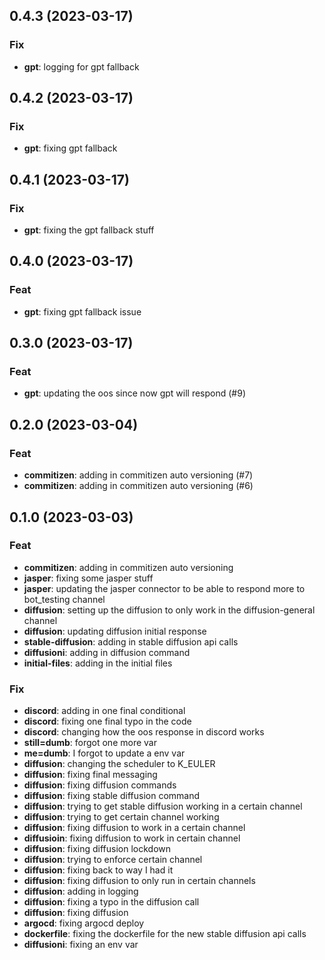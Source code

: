 ## 0.4.3 (2023-03-17)

### Fix

- **gpt**: logging for gpt fallback

## 0.4.2 (2023-03-17)

### Fix

- **gpt**: fixing gpt fallback

## 0.4.1 (2023-03-17)

### Fix

- **gpt**: fixing the gpt fallback stuff

## 0.4.0 (2023-03-17)

### Feat

- **gpt**: fixing gpt fallback issue

## 0.3.0 (2023-03-17)

### Feat

- **gpt**: updating the oos since now gpt will respond (#9)

## 0.2.0 (2023-03-04)

### Feat

- **commitizen**: adding in commitizen auto versioning (#7)
- **commitizen**: adding in commitizen auto versioning (#6)

## 0.1.0 (2023-03-03)

### Feat

- **commitizen**: adding in commitizen auto versioning
- **jasper**: fixing some jasper stuff
- **jasper**: updating the jasper connector to be able to respond more to bot_testing channel
- **diffusion**: setting up the diffusion to only work in the diffusion-general channel
- **diffusion**: updating diffusion initial response
- **stable-diffusion**: adding in stable diffusion api calls
- **diffusioni**: adding in diffusion command
- **initial-files**: adding in the initial files

### Fix

- **discord**: adding in one final conditional
- **discord**: fixing one final typo in the code
- **discord**: changing how the oos response in discord works
- **still=dumb**: forgot one more var
- **me=dumb**: I forgot to update a env var
- **diffusion**: changing the scheduler to K_EULER
- **diffusion**: fixing final messaging
- **diffusion**: fixing diffusion commands
- **diffusion**: fixing stable diffusion command
- **diffusion**: trying to get stable diffusion working in a certain channel
- **diffusion**: trying to get certain channel working
- **diffusion**: fixing diffusion to work in a certain channel
- **diffusioin**: fixing diffusion to work in certain channel
- **diffusion**: fixing diffusion lockdown
- **diffusion**: trying to enforce certain channel
- **diffusion**: fixing back to way I had it
- **diffusion**: fixing diffusion to only run in certain channels
- **diffusion**: adding in logging
- **diffusion**: fixing a typo in the diffusion call
- **diffusion**: fixing diffusion
- **argocd**: fixing argocd deploy
- **dockerfile**: fixing the dockerfile for the new stable diffusion api calls
- **diffusioni**: fixing an env var
